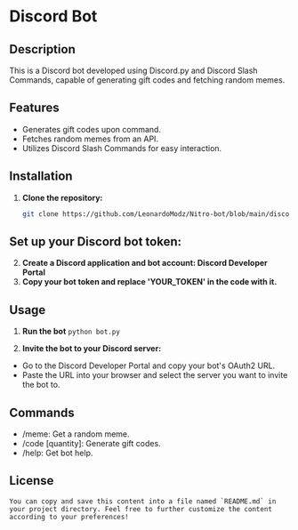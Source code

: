 # Discord Bot

## Description
This is a Discord bot developed using Discord.py and Discord Slash Commands, capable of generating gift codes and fetching random memes.

## Features
- Generates gift codes upon command.
- Fetches random memes from an API.
- Utilizes Discord Slash Commands for easy interaction.

## Installation
1. **Clone the repository:**
   ```sh
   git clone https://github.com/LeonardoModz/Nitro-bot/blob/main/discordgiiftbot.py

## Set up your Discord bot token:
2.  **Create a Discord application and bot account: Discord Developer Portal**
3.  **Copy your bot token and replace 'YOUR_TOKEN' in the code with it.**

## Usage

1. **Run the bot**
    ```python bot.py```

2. **Invite the bot to your Discord server:**
  - Go to the Discord Developer Portal and copy your bot's OAuth2 URL.
  - Paste the URL into your browser and select the server you want to invite the bot to.

## Commands

 - /meme: Get a random meme.
 - /code [quantity]: Generate gift codes.
 - /help: Get bot help.


 ## License

    
```You can copy and save this content into a file named `README.md` in your project directory. Feel free to further customize the content according to your preferences!```
